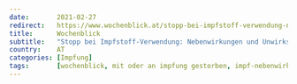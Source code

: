 ```yaml
---
date:       2021-02-27
redirect:   https://www.wochenblick.at/stopp-bei-impfstoff-verwendung-nebenwirkungen-und-unwirksamkeit/
title:      Wochenblick
subtitle:   "Stopp bei Impfstoff-Verwendung: Nebenwirkungen und Unwirksamkeit"
country:    AT
categories: [Impfung]
tags:       [wochenblick, mit oder an impfung gestorben, impf-nebenwirkungen, impf-stopp]
---
```

